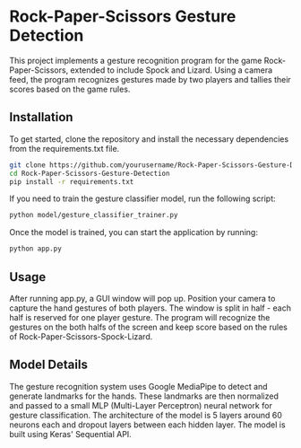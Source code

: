 # Rock-Paper-Scissors Gesture Detection

This project implements a gesture recognition program for the game Rock-Paper-Scissors, extended to include Spock and Lizard. Using a camera feed, the program recognizes gestures made by two players and tallies their scores based on the game rules.


## Installation
To get started, clone the repository and install the necessary dependencies from the requirements.txt file.
```bash
git clone https://github.com/yourusername/Rock-Paper-Scissors-Gesture-Detection.git
cd Rock-Paper-Scissors-Gesture-Detection
pip install -r requirements.txt
```
If you need to train the gesture classifier model, run the following script:
```bash
python model/gesture_classifier_trainer.py
```
Once the model is trained, you can start the application by running:
```bash
python app.py
```

## Usage
After running app.py, a GUI window will pop up. Position your camera to capture the hand gestures of both players. The window is split in half - each half is reserved for one player gesture. The program will recognize the gestures on the both halfs of the screen and keep score based on the rules of Rock-Paper-Scissors-Spock-Lizard.

## Model Details
The gesture recognition system uses Google MediaPipe to detect and generate landmarks for the hands. These landmarks are then normalized and passed to a small MLP (Multi-Layer Perceptron) neural network for gesture classification. The architecture of the model is 5 layers around 60 neurons each and dropout layers between each hidden layer.
The model is built using Keras' Sequential API.
